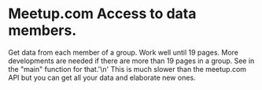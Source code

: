 Meetup.com Access to data members.
============
Get data from each member of a group. 
Work well until 19 pages. More developments are needed if there are more than 19 pages in a group. See in the "main" function for that.'\n'
This is much slower than the meetup.com API but you can get all your data and elaborate new ones.
